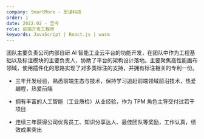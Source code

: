 ```yaml
---
company: SmartMore - 思谋科技
order: 1
date: 2022.02 - 至今
role: 前端开发工程师
keywords: JavaScript | React.js | wasm
---
```


团队主要负责公司内部自研 AI 智能工业云平台的功能开发，在团队中作为工程基础以及标注模块的主要负责人，协助了平台的架构设计落地。主要聚焦高性能画布领域，使用插件化的思路实现了对多类标注的支持，并拥有标注相关的专利一份。

- 三年开发经验，熟悉前端生态与技术，保持学习追赶前端领域前沿技术，热爱编程，热爱前端

- 拥有丰富的人工智能（工业质检）从业经验，作为 TPM 角色主导交付过若干项目

- 连续三年获得公司优秀员工、知识分享达人、最佳团队等奖励，工作认真，绩效成果突出
